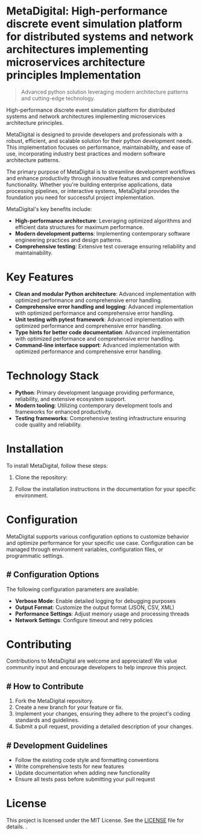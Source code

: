 <!-- fallback_MetaDigital_20250802215214_21311 -->

# MetaDigital: High-performance discrete event simulation platform for distributed systems and network architectures implementing microservices architecture principles Implementation
> Advanced python solution leveraging modern architecture patterns and cutting-edge technology.

High-performance discrete event simulation platform for distributed systems and network architectures implementing microservices architecture principles.

MetaDigital is designed to provide developers and professionals with a robust, efficient, and scalable solution for their python development needs. This implementation focuses on performance, maintainability, and ease of use, incorporating industry best practices and modern software architecture patterns.

The primary purpose of MetaDigital is to streamline development workflows and enhance productivity through innovative features and comprehensive functionality. Whether you're building enterprise applications, data processing pipelines, or interactive systems, MetaDigital provides the foundation you need for successful project implementation.

MetaDigital's key benefits include:

* **High-performance architecture**: Leveraging optimized algorithms and efficient data structures for maximum performance.
* **Modern development patterns**: Implementing contemporary software engineering practices and design patterns.
* **Comprehensive testing**: Extensive test coverage ensuring reliability and maintainability.

# Key Features

* **Clean and modular Python architecture**: Advanced implementation with optimized performance and comprehensive error handling.
* **Comprehensive error handling and logging**: Advanced implementation with optimized performance and comprehensive error handling.
* **Unit testing with pytest framework**: Advanced implementation with optimized performance and comprehensive error handling.
* **Type hints for better code documentation**: Advanced implementation with optimized performance and comprehensive error handling.
* **Command-line interface support**: Advanced implementation with optimized performance and comprehensive error handling.

# Technology Stack

* **Python**: Primary development language providing performance, reliability, and extensive ecosystem support.
* **Modern tooling**: Utilizing contemporary development tools and frameworks for enhanced productivity.
* **Testing frameworks**: Comprehensive testing infrastructure ensuring code quality and reliability.

# Installation

To install MetaDigital, follow these steps:

1. Clone the repository:


2. Follow the installation instructions in the documentation for your specific environment.

# Configuration

MetaDigital supports various configuration options to customize behavior and optimize performance for your specific use case. Configuration can be managed through environment variables, configuration files, or programmatic settings.

## # Configuration Options

The following configuration parameters are available:

* **Verbose Mode**: Enable detailed logging for debugging purposes
* **Output Format**: Customize the output format (JSON, CSV, XML)
* **Performance Settings**: Adjust memory usage and processing threads
* **Network Settings**: Configure timeout and retry policies

# Contributing

Contributions to MetaDigital are welcome and appreciated! We value community input and encourage developers to help improve this project.

## # How to Contribute

1. Fork the MetaDigital repository.
2. Create a new branch for your feature or fix.
3. Implement your changes, ensuring they adhere to the project's coding standards and guidelines.
4. Submit a pull request, providing a detailed description of your changes.

## # Development Guidelines

* Follow the existing code style and formatting conventions
* Write comprehensive tests for new features
* Update documentation when adding new functionality
* Ensure all tests pass before submitting your pull request

# License

This project is licensed under the MIT License. See the [LICENSE](https://github.com/ludo53/MetaDigital/blob/main/LICENSE) file for details.
.